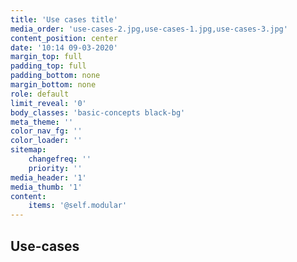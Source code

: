 ```yaml
---
title: 'Use cases title'
media_order: 'use-cases-2.jpg,use-cases-1.jpg,use-cases-3.jpg'
content_position: center
date: '10:14 09-03-2020'
margin_top: full
padding_top: full
padding_bottom: none
margin_bottom: none
role: default
limit_reveal: '0'
body_classes: 'basic-concepts black-bg'
meta_theme: ''
color_nav_fg: ''
color_loader: ''
sitemap:
    changefreq: ''
    priority: ''
media_header: '1'
media_thumb: '1'
content:
    items: '@self.modular'
---
```


## Use-cases
